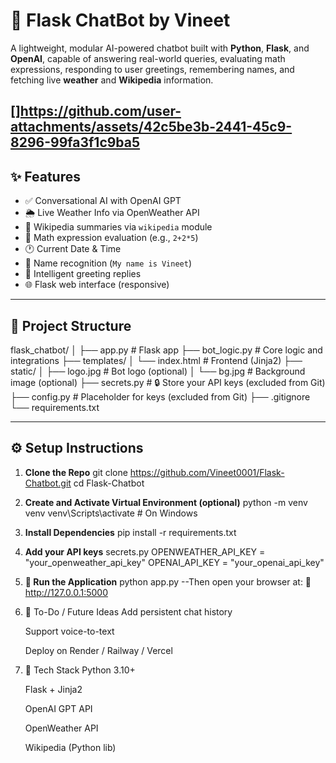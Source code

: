 # 🤖 Flask ChatBot by Vineet

A lightweight, modular AI-powered chatbot built with **Python**, **Flask**, and **OpenAI**, capable of answering real-world queries, evaluating math expressions, responding to user greetings, remembering names, and fetching live **weather** and **Wikipedia** information.

[]https://github.com/user-attachments/assets/42c5be3b-2441-45c9-8296-99fa3f1c9ba5
---

## ✨ Features

- ✅ Conversational AI with OpenAI GPT
- 🌦 Live Weather Info via OpenWeather API
- 🧠 Wikipedia summaries via `wikipedia` module
- 🧮 Math expression evaluation (e.g., `2+2*5`)
- 🕐 Current Date & Time
- 👋 Name recognition (`My name is Vineet`)
- 💬 Intelligent greeting replies
- 🌐 Flask web interface (responsive)

---

## 📁 Project Structure

flask_chatbot/
│
├── app.py # Flask app
├── bot_logic.py # Core logic and integrations
├── templates/
│ └── index.html # Frontend (Jinja2)
├── static/
│ ├── logo.jpg # Bot logo (optional)
│ └── bg.jpg # Background image (optional)
├── secrets.py # 🔒 Store your API keys (excluded from Git)
├── config.py # Placeholder for keys (excluded from Git)
├── .gitignore
└── requirements.txt




---

## ⚙️ Setup Instructions

1. **Clone the Repo**
   git clone https://github.com/Vineet0001/Flask-Chatbot.git
   cd Flask-Chatbot

2. **Create and Activate Virtual Environment (optional)**
   python -m venv venv
   venv\Scripts\activate  # On Windows

4. **Install Dependencies**
   pip install -r requirements.txt

5. **Add your API keys**
   secrets.py
   OPENWEATHER_API_KEY = "your_openweather_api_key"
   OPENAI_API_KEY = "your_openai_api_key"

6. **🚀 Run the Application**
   python app.py  --Then open your browser at:
  📍 http://127.0.0.1:5000

7. 📌 To-Do / Future Ideas
   Add persistent chat history

   Support voice-to-text

   Deploy on Render / Railway / Vercel

8. 🧠 Tech Stack
   Python 3.10+

   Flask + Jinja2

   OpenAI GPT API

   OpenWeather API

   Wikipedia (Python lib)


